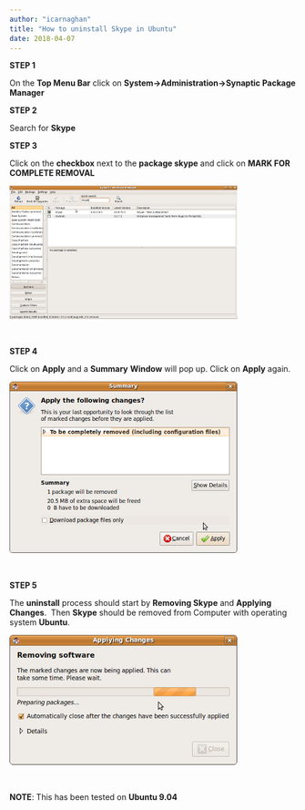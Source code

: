 ```yaml
---
author: "icarnaghan"
title: "How to uninstall Skype in Ubuntu"
date: 2018-04-07
---
```


**STEP 1**

On the **Top Menu Bar** click on **System->Administration->Synaptic Package Manager**

**STEP 2**

Search for **Skype**

**STEP 3**

Click on the **checkbox** next to the **package skype** and click on **MARK FOR COMPLETE REMOVAL**

![Synaptic Package Manager](images/screenshot-synaptic%20package%20manager%20.png "Synaptic Package Manager")

 

**STEP 4**

Click on **Apply** and a **Summary** **Window** will pop up. Click on **Apply** again.

![Screenshot Summary](images/screenshot-summary.png "Screenshot Summary")

 

**STEP 5**

The **uninstall** process should start by **Removing Skype** and **Applying Changes**.  Then **Skype** should be removed from Computer with operating system **Ubuntu**.

![Applying Changes](images/screenshot-applying%20changes.png "Applying Changes")

 

**NOTE**: This has been tested on **Ubuntu 9.04**
